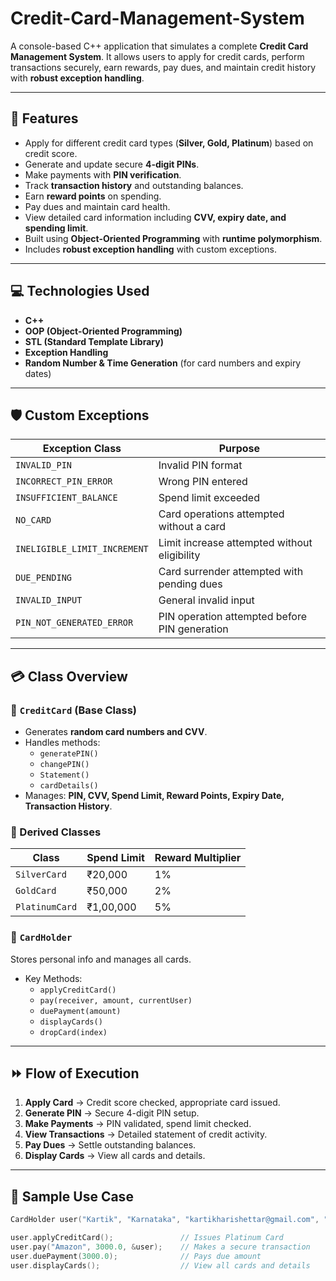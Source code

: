 # Credit-Card-Management-System  
A console-based C++ application that simulates a complete **Credit Card Management System**. It allows users to apply for credit cards, perform transactions securely, earn rewards, pay dues, and maintain credit history with **robust exception handling**.  

---

## 🚀 Features  
- Apply for different credit card types (**Silver, Gold, Platinum**) based on credit score.  
- Generate and update secure **4-digit PINs**.  
- Make payments with **PIN verification**.  
- Track **transaction history** and outstanding balances.  
- Earn **reward points** on spending.  
- Pay dues and maintain card health.  
- View detailed card information including **CVV, expiry date, and spending limit**.  
- Built using **Object-Oriented Programming** with **runtime polymorphism**.  
- Includes **robust exception handling** with custom exceptions.  

---

## 💻 Technologies Used  
- **C++**  
- **OOP (Object-Oriented Programming)**  
- **STL (Standard Template Library)**  
- **Exception Handling**  
- **Random Number & Time Generation** (for card numbers and expiry dates)  

---

## 🛡️ Custom Exceptions  

| Exception Class            | Purpose |
|-----------------------------|---------|
| `INVALID_PIN`               | Invalid PIN format |
| `INCORRECT_PIN_ERROR`       | Wrong PIN entered |
| `INSUFFICIENT_BALANCE`      | Spend limit exceeded |
| `NO_CARD`                   | Card operations attempted without a card |
| `INELIGIBLE_LIMIT_INCREMENT`| Limit increase attempted without eligibility |
| `DUE_PENDING`               | Card surrender attempted with pending dues |
| `INVALID_INPUT`             | General invalid input |
| `PIN_NOT_GENERATED_ERROR`   | PIN operation attempted before PIN generation |

---

## 💳 Class Overview  

### 🔹 `CreditCard` (Base Class)  
- Generates **random card numbers and CVV**.  
- Handles methods:  
  - `generatePIN()`  
  - `changePIN()`  
  - `Statement()`  
  - `cardDetails()`  
- Manages: **PIN, CVV, Spend Limit, Reward Points, Expiry Date, Transaction History**.  

### 🔹 Derived Classes  
| Class          | Spend Limit | Reward Multiplier |
|----------------|-------------|-------------------|
| `SilverCard`   | ₹20,000     | 1% |
| `GoldCard`     | ₹50,000     | 2% |
| `PlatinumCard` | ₹1,00,000   | 5% |

### 🔹 `CardHolder`  
Stores personal info and manages all cards.  
- Key Methods:  
  - `applyCreditCard()`  
  - `pay(receiver, amount, currentUser)`  
  - `duePayment(amount)`  
  - `displayCards()`  
  - `dropCard(index)`  

---

## ⏩ Flow of Execution  
1. **Apply Card** → Credit score checked, appropriate card issued.  
2. **Generate PIN** → Secure 4-digit PIN setup.  
3. **Make Payments** → PIN validated, spend limit checked.  
4. **View Transactions** → Detailed statement of credit activity.  
5. **Pay Dues** → Settle outstanding balances.  
6. **Display Cards** → View all cards and details.  

---

## 🎯 Sample Use Case  

```cpp
CardHolder user("Kartik", "Karnataka", "kartikharishettar@gmail.com", "9986263235", 950);

user.applyCreditCard();               // Issues Platinum Card  
user.pay("Amazon", 3000.0, &user);    // Makes a secure transaction  
user.duePayment(3000.0);              // Pays due amount  
user.displayCards();                  // View all cards and details  
